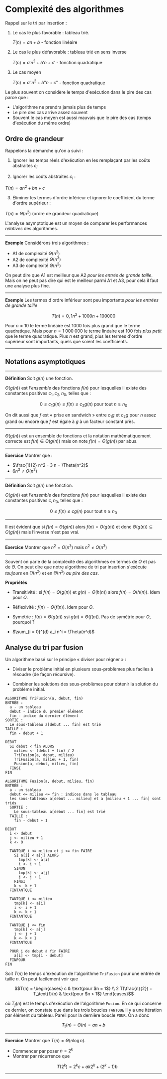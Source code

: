 # Complexité des algorithmes

Rappel sur le tri par insertion :

1. Le cas le plus favorable : tableau trié.

    $`T(n) = a n + b`$ - fonction linéaire

2. Le cas le plus défavorable : tableau trié en sens inverse

    $`T(n) = a' n^2 + b' n + c'`$ - fonction quadratique

3. Le cas moyen

    $`T(n) = a'' n^2 + b'' n + c''`$ - fonction quadratique


Le plus souvent on considère le temps d'exécution dans le pire des cas parce que :

  * L'algorithme ne prendra jamais plus de temps
  * Le pire des cas arrive assez souvent
  * Souvent le cas moyen est aussi mauvais que le pire des cas (temps d'exécution du même ordre)


## Ordre de grandeur

Rappelons la démarche qu'on a suivi :

1. Ignorer les temps réels d'exécution en les remplaçant par les coûts abstraites $`c_i`$

2. Ignorer les coûts abstraites $`c_i`$ :

  $`T(n) = a n^2 + b n + c`$

3. Éliminer les termes d'ordre inférieur et ignorer le coefficient du terme d'ordre supérieur :

  $`T(n) = \Theta(n^2)`$ (ordre de grandeur quadratique)

L'analyse asymptotique est un moyen de comparer les performances *relatives* des algorithmes.

---

**Exemple** Considérons trois algorithmes :

  * A1 de complexité $`\Theta(n^2)`$
  * A2 de complexité $`\Theta(n^3)`$
  * A3 de complexité $`\Theta(n^2)`$

On peut dire que A1 est meilleur que A2 *pour les entrés de grande taille*. Mais on ne peut pas dire qui est le meilleur parmi A1 et A3, pour cela il faut une analyse plus fine.

---

**Exemple** Les termes d'ordre inférieur sont peu importants *pour les entrées de grande taille*

```math
T(n) = 0,1 n^2 + 1000 n + 100000
```

Pour $`n = 10`$ le terme linéaire est 1000 fois plus grand que le terme quadratique. Mais pour $`n = 1\;000\;000`$ le terme linéaire est 100 fois *plus petit* que le terme quadratique. Plus $`n`$ est grand, plus les termes d'ordre supérieur sont importants, quels que soient les coefficients.

---


## Notations asymptotiques

---

**Définition** Soit $`g(n)`$ une fonction.

$`\Theta(g(n))`$ est *l'ensemble* des fonctions $`f(n)`$ pour lesquelles il existe des constantes positives $`c_1, c_2, n_0`$, telles que :

```math
0 \le c_1 g(n) \le f(n) \le c_2 g(n) \text{ pour tout } n \ge n_0
```

On dit aussi que $`f`$ est « prise en sandwich » entre $`c_1 g`$ et $`c_2 g`$ pour $`n`$ assez grand ou encore que $`f`$ est égale à $`g`$ à un facteur constant près.

---

$`\Theta(g(n))`$ est un ensemble de fonctions et la notation mathématiquement correcte est $`f(n) \in \Theta(g(n))`$ mais on note $`f(n) = \Theta(g(n))`$ par abus.

---

**Exercice** Montrer que :

  * $`\frac{1}{2} n^2 - 3 n = \Theta(n^2)`$
  * $`6 n^3 \neq \Theta(n^2)`$

---

**Définition** Soit $`g(n)`$ une fonction.

$`O(g(n))`$ est *l'ensemble* des fonctions $`f(n)`$ pour lesquelles il existe des constantes positives $`c, n_0`$, telles que :

```math
0 \le f(n) \le c g(n) \text{ pour tout } n \ge n_0
```

---

Il est évident que si $`f(n) = \Theta(g(n))`$ alors $`f(n) = O(g(n))`$ et donc $`\Theta(g(n)) \subseteq O(g(n))`$ mais l’inverse n'est pas vrai.

---

**Exercice** Montrer que $`n^2 = O(n^3)`$  mais $`n^2 \neq O(n^3)`$

---

Souvent on parle de la complexité des algorithmes en termes de $`O`$ et pas de $`\Theta`$. On peut dire que notre algorithme de tri par insertion s'exécute *toujours* en $`O(n^2)`$ et en $`\Theta(n^2)`$ *au pire des cas*.


**Propriétés**

  * Transitivité : si $`f(n) = \Theta(g(n))`$ et $`g(n) = \Theta(h(n))`$ alors $`f(n) = \Theta(h(n))`$. Idem pour $`O`$.

  * Réflexivité : $`f(n) = \Theta(f(n))`$. Idem pour $`O`$.

  * Symétrie : $`f(n) = \Theta(g(n)) \text{ ssi } g(n) = \Theta(f(n))`$. Pas de symétrie pour $`O`$, pourquoi ?

  * $`\sum_{i = 0}^{d} a_i n^i = \Theta(n^d)`$

## Analyse du tri par fusion

Un algorithme basé sur le principe « diviser pour régner » :

  * Diviser le problème initial en plusieurs sous-problèmes plus faciles à résoudre (de façon récursive).

  * Combiner les solutions des sous-problèmes pour obtenir la solution du problème initial.

```
ALGORITHME TriFusion(a, debut, fin)
ENTRÉE :
  a - un tableau
  debut - indice du premier élément
  fin - indice du dernier élément
SORTIE :
  Le sous-tableau a[debut ... fin] est trié
TAILLE :
  fin - debut + 1

DEBUT
  SI debut < fin ALORS
    milieu <- (debut + fin) / 2
    TriFusion(a, debut, milieu)
    TriFusion(a, milieu + 1, fin)
    Fusion(a, debut, milieu, fin)
  FINSI
FIN     
```

```
ALGORITHME Fusion(a, debut, milieu, fin)
ENTRÉE :
  a - un tableau
  debut <= milieu <= fin : indices dans le tableau
  les sous-tableaux a[debut ... milieu] et a [milieu + 1 ... fin] sont triés
  SORTIE :
    Le sous-tableau a[debut ... fin] est trié
  TAILLE :
    fin - debut + 1

DEBUT
  i <- debut
  j <- milieu + 1
  k <- 0

  TANTQUE i <= milieu et j <= fin FAIRE
    SI a[i] < a[j] ALORS
      tmp[k] <- a[i]
      i <- i + 1
    SINON
      tmp[k] <- a[j]
      j <- j + 1
    FINSI
    k <- k + 1
  FINTANTQUE

  TANTQUE i <= milieu
    tmp[k] <- a[i]
    i <- i + 1
    k <- k + 1
  FINTANTQUE

  TANTQUE j <= fin
    tmp[k] <- a[j]
    j <- j + 1
    k <- k + 1
  FINTANTQUE

  POUR i de debut à fin FAIRE
    a[i] <- tmp[i - debut]
  FINPOUR
FIN
```

Soit $`T(n)`$ le temps d'exécution de l'algorithme `TriFusion` pour une entrée de taille $`n`$. On peut facilement voir que

```math
T(n) =
\begin{cases}
  c & \text{pour $n = 1$} \\
  2 T(\frac{n}{2}) + T_\text{f}(n) & \text{pour $n > 1$}
\end{cases}
```

où $`T_f(n)`$ est le temps d'exécution de l'algorithme `Fusion`. En ce qui concerne ce dernier, on constate que dans les trois boucles `TANTQUE` il y a une itération par élément du tableau. Pareil pour la dernière boucle `POUR`. On a donc

```math
T_\text{f}(n) = \Theta(n) = a n + b
```

---

**Exercice** Montrer que $`T(n) = \Theta(n \log n)`$.

  * Commencer par poser $`n = 2^k`$
  * Montrer par récurrence que
    ```math
    T(2^k) = 2^k c + a k 2^k + (2^k - 1) b
    ```

---
